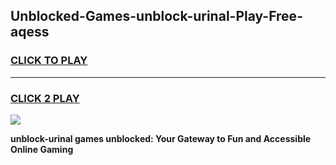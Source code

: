 
## Unblocked-Games-unblock-urinal-Play-Free-aqess
<h3>
<a href="https://premium76.site?title=unblock-urinal&ref=23A">CLICK TO PLAY</a></h3>
<hr>

<h3>
<a href="https://premium76.site?title=unblock-urinal&ref=23A">CLICK 2 PLAY</a>
  
</h3>

<a href="https://premium76.site?title=unblock-urinal&ref=23A"><img src="https://clearcache.store/games.png"></a>


**unblock-urinal games unblocked: Your Gateway to Fun and Accessible Online Gaming**
